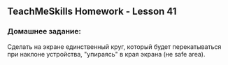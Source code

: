 ## TeachMeSkills Homework - Lesson 41

### Домашнее задание:

Сделать на экране единственный круг, который будет перекатываться при наклоне устройства, "упираясь" в края экрана (не safe area).

